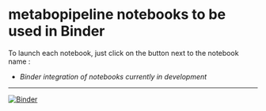 # metabopipeline notebooks to be used in Binder

To launch each notebook, just click on the button next to the notebook name :
- *Binder integration of notebooks currently in development*

---

[![Binder](https://mybinder.org/badge_logo.svg)](https://mybinder.org/v2/gh/maxvincent24/metabopipeline_notebooks/HEAD?labpath=notebooks%2F0-TUTORIAL%2F1-explore_data.ipynb)
